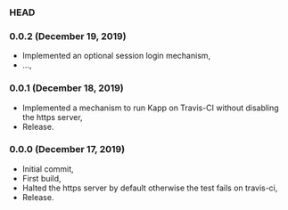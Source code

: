 ### HEAD

### 0.0.2 (December 19, 2019)

  * Implemented an optional session login mechanism,
  * ...,


### 0.0.1 (December 18, 2019)

  * Implemented a mechanism to run Kapp on Travis-CI without disabling the https server,
  * Release.


### 0.0.0 (December 17, 2019)

  * Initial commit,
  * First build,
  * Halted the https server by default otherwise the test fails on travis-ci,
  * Release.

